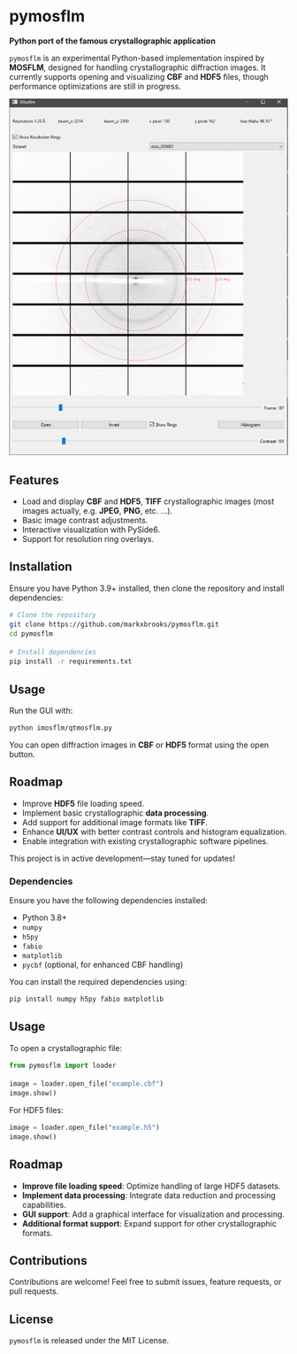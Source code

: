 # pymosflm

**Python port of the famous crystallographic application**

`pymosflm` is an experimental Python-based implementation inspired by **MOSFLM**, designed for handling crystallographic diffraction images. It currently supports opening and visualizing **CBF** and **HDF5** files, though performance optimizations are still in progress.

![Screenshot](resources/screenshot1.png)

## Features
- Load and display **CBF** and **HDF5**, **TIFF** crystallographic images (most images actually, e.g. **JPEG**, **PNG**, etc. ...).
- Basic image contrast adjustments.
- Interactive visualization with PySide6.
- Support for resolution ring overlays.

## Installation

Ensure you have Python 3.9+ installed, then clone the repository and install dependencies:

```sh
# Clone the repository
git clone https://github.com/markxbrooks/pymosflm.git
cd pymosflm

# Install dependencies
pip install -r requirements.txt
```

## Usage

Run the GUI with:

```sh
python imosflm/qtmosflm.py
```

You can open diffraction images in **CBF** or **HDF5** format using the open button.

## Roadmap
- Improve **HDF5** file loading speed.
- Implement basic crystallographic **data processing**.
- Add support for additional image formats like **TIFF**.
- Enhance **UI/UX** with better contrast controls and histogram equalization.
- Enable integration with existing crystallographic software pipelines.


This project is in active development—stay tuned for updates!

### Dependencies
Ensure you have the following dependencies installed:

- Python 3.8+
- `numpy`
- `h5py`
- `fabio`
- `matplotlib`
- `pycbf` (optional, for enhanced CBF handling)

You can install the required dependencies using:
```sh
pip install numpy h5py fabio matplotlib
```

## Usage

To open a crystallographic file:
```python
from pymosflm import loader

image = loader.open_file("example.cbf")
image.show()
```

For HDF5 files:
```python
image = loader.open_file("example.h5")
image.show()
```

## Roadmap

- **Improve file loading speed**: Optimize handling of large HDF5 datasets.
- **Implement data processing**: Integrate data reduction and processing capabilities.
- **GUI support**: Add a graphical interface for visualization and processing.
- **Additional format support**: Expand support for other crystallographic formats.

## Contributions

Contributions are welcome! Feel free to submit issues, feature requests, or pull requests.

## License

`pymosflm` is released under the MIT License.



